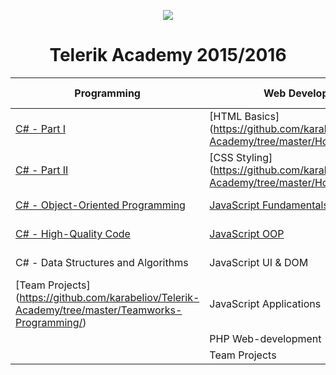 <p align="center"><a href="http://academy.telerik.com/"><img src="https://github.com/karabeliov/Telerik-Academy/blob/master/Homeworks/C%231/07.Exam-preparation/Telerik.png" /></a></p>

<h1 align="center">Telerik Academy 2015/2016</h1>

| Programming                                                                 | Web Development                                     | Software Technologies
| --------------------------------------------------------------------------- | --------------------------------------------------- | -------------------------------------------------------------- |
| [C# - Part I](https://github.com/karabeliov/Telerik-Academy/tree/master/Homeworks/C%231)                                                  | [HTML Basics] (https://github.com/karabeliov/Telerik-Academy/tree/master/Homeworks/HTML)                                         | Databases                                                      |
| [C# - Part II](https://github.com/karabeliov/Telerik-Academy/tree/master/Homeworks/C%232)                                                | [CSS Styling] (https://github.com/karabeliov/Telerik-Academy/tree/master/Homeworks/CSS)                                       | Web Services and Cloud                                         |
| [C# - Object-Oriented Programming](https://github.com/karabeliov/Telerik-Academy/tree/master/Homeworks/C%23OOP)        | [JavaScript Fundamentals](https://github.com/karabeliov/Telerik-Academy/tree/master/Homeworks/JavaScript%20Fundamentals)                             | JavaScript SPA                                                 |
| [C# - High-Quality Code](https://github.com/karabeliov/Telerik-Academy/tree/master/Homeworks/High-Quality-Code)						                              | [JavaScript OOP](https://github.com/karabeliov/Telerik-Academy/tree/master/Homeworks/JavaScript-OOP)                                  | JavaScript End-to-End                                          | 
| C# - Data Structures and Algorithms                                         |  JavaScript UI & DOM                                   | ASP.NET MVC                                                    |
| [Team Projects] (https://github.com/karabeliov/Telerik-Academy/tree/master/Teamworks-Programming/)                                                               | JavaScript Applications                             |  Team Projects                                                       | 
|                                                                    | PHP Web-development                                 |                                                                |
|                                                                             | Team Projects                                            |                                                               |

